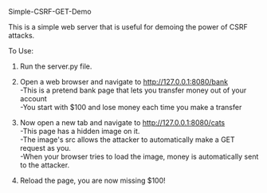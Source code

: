 Simple-CSRF-GET-Demo

This is a simple web server that is useful for demoing the power of CSRF attacks.

To Use:
1. Run the server.py file.
2. Open a web browser and navigate to http://127.0.0.1:8080/bank<br>
   -This is a pretend bank page that lets you transfer money out of your account<br>
   -You start with $100 and lose money each time you make a transfer<br>

3. Now open a new tab and navigate to http://127.0.0.1:8080/cats<br>
   -This page has a hidden image on it.<br>
   -The image's src allows the attacker to automatically make a GET request as you. <br>
   -When your browser tries to load the image, money is automatically sent to the attacker.<br>

4. Reload the page, you are now missing $100!
